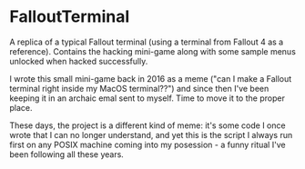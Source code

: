 # FalloutTerminal

A replica of a typical Fallout terminal (using a terminal from Fallout 4 as a reference).
Contains the hacking mini-game along with some sample menus unlocked when hacked successfully.

I wrote this small mini-game back in 2016 as a meme ("can I make a Fallout terminal right inside my MacOS terminal??") and since then I've been keeping it in an archaic emal sent to myself.
Time to move it to the proper place.

These days, the project is a different kind of meme: it's some code I once wrote that I can no longer understand, and yet this is the script I always run first on any POSIX machine coming into my posession - a funny ritual I've been following all these years.

